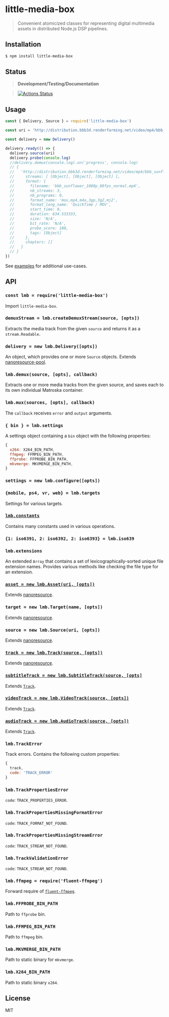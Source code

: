 # little-media-box

> Convenient atomicized classes for representing digital multimedia assets
> in distributed Node.js DSP pipelines.

## Installation

```sh
$ npm install little-media-box
```

## Status

> **Development/Testing/Documentation**

> [![Actions Status](https://github.com/little-core-labs/little-media-box/workflows/Node%20CI/badge.svg)](https://github.com/little-core-labs/little-media-box/actions)

## Usage

```js
const { Delivery, Source } = require('little-media-box')

const uri = 'http://distribution.bbb3d.renderfarming.net/video/mp4/bbb_sunflower_1080p_60fps_normal.mp4'

const delivery = new Delivery()

delivery.ready(() => {
  delivery.source(uri)
  delivery.probe(console.log)
  //delivery.demux(console.log).on('progress', console.log)
  // {
  //   'http://distribution.bbb3d.renderfarming.net/video/mp4/bbb_sunflower_1080p_60fps_normal.mp4': // {
  //     streams: [ [Object], [Object], [Object] ],
  //     format: {
  //       filename: 'bbb_sunflower_1080p_60fps_normal.mp4',
  //       nb_streams: 3,
  //       nb_programs: 0,
  //       format_name: 'mov,mp4,m4a,3gp,3g2,mj2',
  //       format_long_name: 'QuickTime / MOV',
  //       start_time: 0,
  //       duration: 634.533333,
  //       size: 'N/A',
  //       bit_rate: 'N/A',
  //       probe_score: 100,
  //       tags: [Object]
  //     },
  //     chapters: []
  //   }
  // }
})
```

See [examples](./example) for additional use-cases.

## API

### `const lmb = require('little-media-box')`

Import `little-media-box`.

### `demuxStream = lmb.createDemuxStream(source, [opts])`

Extracts the media track from the given `source` and returns it as a
`stream.Readable`.

### `delivery = new lmb.Delivery([opts])`

An object, which provides one or more `Source` objects. Extends [nanoresource-pool][pr].

### `lmb.demux(source, [opts], callback)`

Extracts one or more media tracks from the given source, and saves each to its
own individual Matroska container.

### `lmb.mux(sources, [opts], callback)`

The `callback` receives `error` and `output` arguments.

### `{ bin } = lmb.settings`

A settings object containing a `bin` object with the following properties:

```js
{
  x264: X264_BIN_PATH,
  ffmpeg: FFMPEG_BIN_PATH,
  ffprobe: FFPROBE_BIN_PATH,
  mkvmerge: MKVMERGE_BIN_PATH,
}
```

### `settings = new lmb.configure([opts])`

### `{mobile, ps4, vr, web} = lmb.targets`

Settings for various targets.

### [`lmb.constants`](./constants.js)

Contains many constants used in various operations.

### `{1: iso6391, 2: iso6392, 2: iso6393} = lmb.iso639`


### `lmb.extensions`

An extended `Array` that contains a set of lexicographically-sorted unique file
extension names. Provides various methods like checking the file type for an
extension.

### [`asset = new lmb.Asset(uri, [opts])`](./asset.js)

Extends [nanoresource][nr].

### `target = new lmb.Target(name, [opts])`

Extends [nanoresource][nr].

### `source = new lmb.Source(uri, [opts])`

Extends [nanoresource][nr].

### [`track = new lmb.Track(source, [opts])`][tr]

Extends [nanoresource][nr].

### [`subtitleTrack = new lmb.SubtitleTrack(source, [opts]`](./track/subtitle.js)

Extends [`Track`][tr].

### [`videoTrack = new lmb.VideoTrack(source, [opts])`](./track/video.js)

Extends [`Track`][tr].

### [`audioTrack = new lmb.AudioTrack(source, [opts])`](./track/audio.js)

Extends [`Track`][tr].

### `lmb.TrackError`

Track errors.  Contains the following custom properties:

```js
{
  track,
  code: 'TRACK_ERROR'
}

```

### `lmb.TrackPropertiesError`

`code`: `TRACK_PROPERTIES_ERROR`.

### `lmb.TrackPropertiesMissingFormatError`

`code`: `TRACK_FORMAT_NOT_FOUND`.

### `lmb.TrackPropertiesMissingStreamError`

`code`: `TRACK_STREAM_NOT_FOUND`.

### `lmb.TrackValidationError`

`code`: `TRACK_STREAM_NOT_FOUND`.

### `lmb.ffmpeg = require('fluent-ffmpeg')`

Forward require of [`fluent-ffmpeg`](https://github.com/fluent-ffmpeg/node-fluent-ffmpeg).

### `lmb.FFPROBE_BIN_PATH`

Path to `ffprobe` bin.

### `lmb.FFMPEG_BIN_PATH`

Path to `ffmpeg` bin.

### `lmb.MKVMERGE_BIN_PATH`

Path to static binary for `mkvmerge`.

### `lmb.X264_BIN_PATH`

Path to static binary `x264`.



## License

MIT

[nr]: https://github.com/mafintosh/nanoresource
[pr]: https://github.com/little-core-labs/nanoresource-pool
[tr]: ./track/track.js
